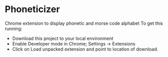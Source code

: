 # Phoneticizer
Chrome extension to display phonetic and morse code alphabet
To get this running:
- Download this project to your local environment
- Enable Developer mode in Chrome; Settings -> Extensions
- Click on Load unpacked extension and point to location of download.

